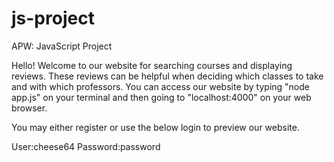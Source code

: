 # js-project
APW: JavaScript Project

Hello! 
Welcome to our website for searching courses and displaying reviews. These reviews can be helpful when deciding which classes to take and with which professors. You can access our website by typing "node app.js" on your terminal and then going to "localhost:4000" on your web browser.

You may either register or use the below login to preview our website.

User:cheese64
Password:password
